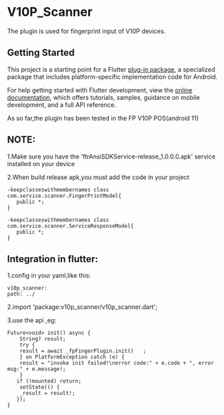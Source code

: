 # V10P_Scanner

The plugin is used for fingerprint input of   V10P devices.

## Getting Started

This project is a starting point for a Flutter
[plug-in package](https://flutter.dev/developing-packages/),
a specialized package that includes platform-specific implementation code for
Android.

For help getting started with Flutter development, view the
[online documentation](https://flutter.dev/docs), which offers tutorials,
samples, guidance on mobile development, and a full API reference.

As so far,the plugin has been tested in the FP V10P POS(android 11)

## NOTE:
1.Make sure you have the 'ftrAnsiSDKService-release_1.0.0.0.apk' service installed on your device

2.When build release apk,you must add the code in your project
~~~
-keepclasseswithmembernames class com.service.scanner.FingerPrintModel{
   public *;
}

-keepclasseswithmembernames class com.service.scanner.ServiceResponseModel{
   public *;
}
~~~
## Integration in flutter:
1.config in your yaml,like this:
~~~
v10p_scanner:
path: ../
~~~

2.import 'package:v10p_scanner/v10p_scanner.dart';

3.use the api ,eg:
~~~
Future<void> init() async {
    String? result;
    try {
    result = await _fpFingerPlugin.init()   ;
    } on PlatformException catch (e) {
    result = "invoke init failed!\nerror code:" + e.code + ", error msg:" + e.message!;
    }
   if (!mounted) return;
    setState(() {
    _result = result!;
   });
}
~~~   
     
    




